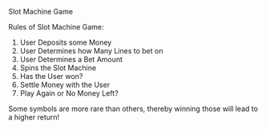 Slot Machine Game

Rules of Slot Machine Game:
1. User Deposits some Money
2. User Determines how Many Lines to bet on
3. User Determines a Bet Amount
4. Spins the Slot Machine
5. Has the User won?
6. Settle Money with the User
7. Play Again or No Money Left?

Some symbols are more rare than others, thereby winning those will lead to a higher return!